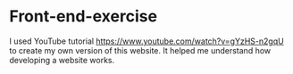 # Front-end-exercise

I used YouTube tutorial https://www.youtube.com/watch?v=gYzHS-n2gqU to create my own version of this website. It helped me understand how developing a website works.
